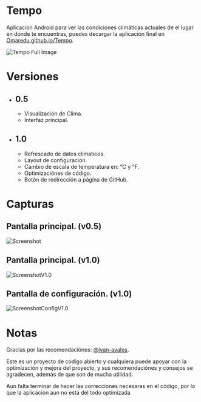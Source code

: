 # Tempo
Aplicación Android para ver las condiciones climáticas actuales de el lugar en dónde te encuentras, puedes decargar la aplicación final en [Omaredu.github.io/Tempo](https://omaredu.github.io/Tempo).

![Tempo Full Image](https://image.ibb.co/dudwSo/full.png)

# Versiones

- ## 0.5
    - Visualización de Clima.
    - Interfaz principal.

- ## 1.0
    - Refrescado de datos climaticos.
    - Layout de configuracion.
    - Cambio de escala de temperatura en: °C y °F.
    - Optimizaciónes de código.
    - Botón de redirección a página de GitHub.

# Capturas

## Pantalla principal. (v0.5)

![Screenshot](https://image.ibb.co/jWeH08/Screenshot_20180610_121321.png)

## Pantalla principal. (v1.0)

![ScreenshotV1.0](https://image.ibb.co/hJs908/Screenshot.png)

## Pantalla de configuración. (v1.0)

![ScreenshotConfigV1.0](https://image.ibb.co/cuuBDT/Screenshot_2.png)

# Notas

Gracias por las recomendaciónes: [@ivan-avalos](https://github.com/ivan-avalos).

Este es un proyecto de código abierto y cualquiera puede apoyar con la optimización y mejora del proyecto, y sus recomendaciónes y consejos se agradecen, además de que son de mucha utilidad.

Aun falta terminar de hacer las correcciones necesaras en el código, por lo que la aplicación aun no esta del todo optimizada